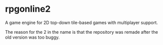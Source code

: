# rpgonline2
A game engine for 2D top-down tile-based games with multiplayer support.


The reason for the 2 in the name is that the repository was remade after the old version was too buggy.

